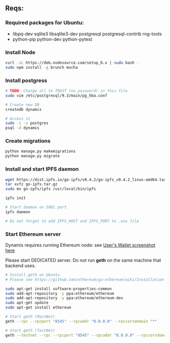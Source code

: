 
## Reqs:

### Required packages for Ubuntu:

* libpq-dev sqlite3 libsqlite3-dev postgresql postgresql-contrib rng-tools
* python-pip python-dev python-pytest

### Install Node
```bash
curl -sL https://deb.nodesource.com/setup_6.x | sudo bash -
sudo npm install -g brunch mocha
```

### Install postgress

```bash
# TODO: Change all to TRUST (no password) in this file
sudo vim /etc/postgresql/9.3/main/pg_hba.conf

# Create new DB
createdb dynamis

# Access it
sudo -i -u postgres
psql -d dynamis
```

### Create migrations
```bash
python manage.py makemigrations
python manage.py migrate
```


### Install and start IPFS daemon
```bash
wget https://dist.ipfs.io/go-ipfs/v0.4.2/go-ipfs_v0.4.2_linux-amd64.tar.gz
tar xvfz go-ipfs.tar.gz
sudo mv go-ipfs/ipfs /usr/local/bin/ipfs

ipfs init

# Start daemon on 5001 port
ipfs daemon

# Do not forget to add IPFS_HOST and IPFS_PORT to .env file
```

### Start Ethereum server

Dynamis requires running Ethereum node: see [User's Wallet screenshot here](https://s4.postimg.org/njujdb3x9/wallet.png)

Please start DEDICATED server. Do not run **geth** on the same machine that backend uses.

```bash
# Install geth on Ubuntu
# Please see https://github.com/ethereum/go-ethereum/wiki/Installation-Instructions-for-Ubuntu

sudo apt-get install software-properties-common
sudo add-apt-repository -y ppa:ethereum/ethereum
sudo add-apt-repository -y ppa:ethereum/ethereum-dev
sudo apt-get update
sudo apt-get install ethereum

# Start geth (MainNet)
geth --rpc --rpcport "8545" --rpcaddr "0.0.0.0" --rpccorsdomain "*"

# Start geth (TestNet)
geth --testnet --rpc --rpcport "8545" --rpcaddr "0.0.0.0" --rpccorsdomain "*"
```
